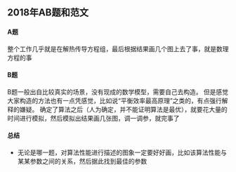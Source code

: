 ## 2018年AB题和范文

#### A题
整个工作几乎就是在解热传导方程组，最后根据结果画几个图上去了事，就是数理方程的事

#### B题
B题一般出自比较真实的场景，没有现成的数学模型，需要自己去构造。
但是感觉大家构造的方法也有一点凭感觉，比如说“平衡效率最高原理”之类的，有点强行解释的嫌疑。
确定了算法之后（人为确定，并不能证明算法是最优），就要花大量的时间进行模拟，然后模拟出结果画几张图，调一调参，就完事了

#### 总结
- 无论是哪一题，对算法性能进行描述的图象一定要好好画，比如该算法性能与某某参数之间的关系，然后据此找到最佳的参数
